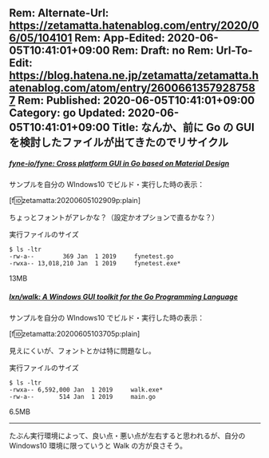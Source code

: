 Rem: Alternate-Url: https://zetamatta.hatenablog.com/entry/2020/06/05/104101
Rem: App-Edited: 2020-06-05T10:41:01+09:00
Rem: Draft: no
Rem: Url-To-Edit: https://blog.hatena.ne.jp/zetamatta/zetamatta.hatenablog.com/atom/entry/26006613579287587
Rem: Published: 2020-06-05T10:41:01+09:00
Category: go
Updated: 2020-06-05T10:41:01+09:00
Title: なんか、前に Go の GUI を検討したファイルが出てきたのでリサイクル
---
##### [fyne-io/fyne: Cross platform GUI in Go based on Material Design](https://github.com/fyne-io/fyne/)

サンプルを自分の WIndows10 でビルド・実行した時の表示：

[f:id:zetamatta:20200605102909p:plain]

ちょっとフォントがアレかな？（設定かオプションで直るかな？）

実行ファイルのサイズ

```
$ ls -ltr
-rw-a--        369 Jan  1 2019     fynetest.go
-rwxa-- 13,018,210 Jan  1 2019     fynetest.exe*
```

13MB

##### [lxn/walk: A Windows GUI toolkit for the Go Programming Language](https://github.com/lxn/walk)

サンプルを自分の WIndows10 でビルド・実行した時の表示：

[f:id:zetamatta:20200605103705p:plain]

見えにくいが、フォントとかは特に問題なし。

実行ファイルのサイズ

```
$ ls -ltr
-rwxa-- 6,592,000 Jan  1 2019     walk.exe*
-rw-a--       514 Jan  1 2019     main.go
```

6.5MB

----

たぶん実行環境によって、良い点・悪い点が左右すると思われるが、自分の Windows10 環境に限っていうと Walk の方が良さそう。